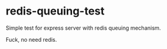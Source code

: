 # redis-queuing-test
Simple test for express server with redis queuing mechanism.

Fuck, no need redis.
